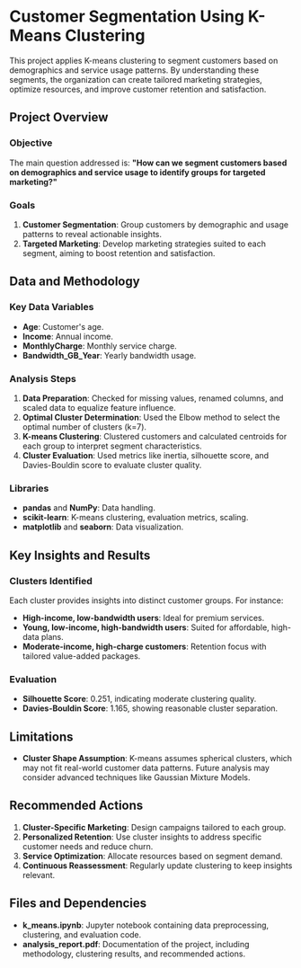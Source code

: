 # Customer Segmentation Using K-Means Clustering

This project applies K-means clustering to segment customers based on demographics and service usage patterns. By understanding these segments, the organization can create tailored marketing strategies, optimize resources, and improve customer retention and satisfaction.

## Project Overview

### Objective
The main question addressed is:
**"How can we segment customers based on demographics and service usage to identify groups for targeted marketing?"**

### Goals
1. **Customer Segmentation**: Group customers by demographic and usage patterns to reveal actionable insights.
2. **Targeted Marketing**: Develop marketing strategies suited to each segment, aiming to boost retention and satisfaction.

## Data and Methodology

### Key Data Variables
- **Age**: Customer's age.
- **Income**: Annual income.
- **MonthlyCharge**: Monthly service charge.
- **Bandwidth_GB_Year**: Yearly bandwidth usage.

### Analysis Steps
1. **Data Preparation**: Checked for missing values, renamed columns, and scaled data to equalize feature influence.
2. **Optimal Cluster Determination**: Used the Elbow method to select the optimal number of clusters (k=7).
3. **K-means Clustering**: Clustered customers and calculated centroids for each group to interpret segment characteristics.
4. **Cluster Evaluation**: Used metrics like inertia, silhouette score, and Davies-Bouldin score to evaluate cluster quality.

### Libraries
- **pandas** and **NumPy**: Data handling.
- **scikit-learn**: K-means clustering, evaluation metrics, scaling.
- **matplotlib** and **seaborn**: Data visualization.

## Key Insights and Results

### Clusters Identified
Each cluster provides insights into distinct customer groups. For instance:
- **High-income, low-bandwidth users**: Ideal for premium services.
- **Young, low-income, high-bandwidth users**: Suited for affordable, high-data plans.
- **Moderate-income, high-charge customers**: Retention focus with tailored value-added packages.

### Evaluation
- **Silhouette Score**: 0.251, indicating moderate clustering quality.
- **Davies-Bouldin Score**: 1.165, showing reasonable cluster separation.

## Limitations
- **Cluster Shape Assumption**: K-means assumes spherical clusters, which may not fit real-world customer data patterns. Future analysis may consider advanced techniques like Gaussian Mixture Models.

## Recommended Actions
1. **Cluster-Specific Marketing**: Design campaigns tailored to each group.
2. **Personalized Retention**: Use cluster insights to address specific customer needs and reduce churn.
3. **Service Optimization**: Allocate resources based on segment demand.
4. **Continuous Reassessment**: Regularly update clustering to keep insights relevant.

## Files and Dependencies

- **k_means.ipynb**: Jupyter notebook containing data preprocessing, clustering, and evaluation code.
- **analysis_report.pdf**: Documentation of the project, including methodology, clustering results, and recommended actions.